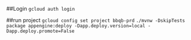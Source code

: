 ##Login
`gcloud auth login`

##run project
`gcloud config set project bbqb-prd`
`./mvnw -DskipTests package appengine:deploy -Dapp.deploy.version=local -Dapp.deploy.promote=False`
